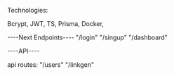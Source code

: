 Technologies:

Bcrypt,
JWT,
TS,
Prisma,
Docker,



----Next Endpoints----
    "/login"
    "/singup"
    "/dashboard"



----API----


api routes:
    "/users"
    "/linkgen"

